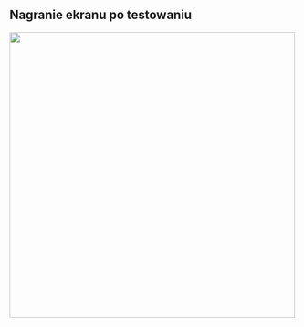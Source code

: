 ## Nagranie ekranu po testowaniu

<img src="[https://github.com/ge0rgii/ujandroid2324/assets/54500394/a7d412df-36a5-4632-a4f2-e671f44c5fdb](https://github.com/ge0rgii/ujandroid2324/assets/54500394/b984a58a-02d5-4081-a784-45dfa7e62b47)https://github.com/ge0rgii/ujandroid2324/assets/54500394/b984a58a-02d5-4081-a784-45dfa7e62b47" height="500">

